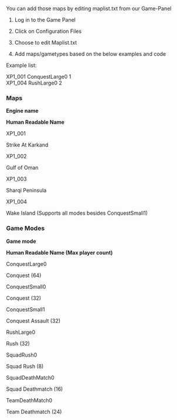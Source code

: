 You can add those maps by editing maplist.txt from our Game-Panel

1.  Log in to the Game Panel
    
2.  Click on Configuration Files
    
3.  Choose to edit Maplist.txt
    
4.  Add maps/gametypes based on the below examples and code
    

Example list:  
  
XP1\_001 ConquestLarge0 1  
XP1\_004 RushLarge0 2

### Maps

**Engine name**

**Human Readable Name**

XP1\_001 

Strike At Karkand

XP1\_002 

Gulf of Oman

XP1\_003

Sharqi Peninsula

XP1\_004 

Wake Island (Supports all modes besides ConquestSmall1)

### Game Modes

**Game mode**

**Human Readable Name (Max player count)**

ConquestLarge0 

Conquest (64)

ConquestSmall0

Conquest (32)

ConquestSmall1

Conquest Assault (32)

RushLarge0

Rush (32)

SquadRush0

Squad Rush (8)

SquadDeathMatch0

Squad Deathmatch (16)

TeamDeathMatch0

Team Deathmatch (24)